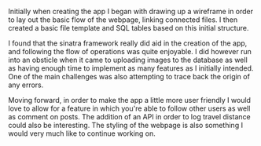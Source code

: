 Initially when creating the app I began with drawing up a wireframe in order to lay out the basic flow of the webpage, linking connected files. I then created a basic file template and SQL tables based on this initial structure.

I found that the sinatra framework really did aid in the creation of the app, and following the flow of operations was quite enjoyable. I did however run into an obsticle when it came to uploading images to the database as well as having enough time to implement as many features as I initially intended. One of the main challenges was also attempting to trace back the origin of any errors.

Moving forward, in order to make the app a little more user friendly I would love to allow for a feature in which you're able to follow other users as well as comment on posts. The addition of an API in order to log travel distance could also be interesting. The styling of the webpage is also something I would very much like to continue working on.